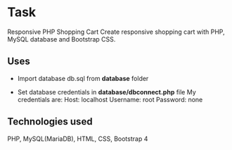 # Task
Responsive PHP Shopping Cart
Create responsive shopping cart with PHP, MySQL database and Bootstrap CSS.

## Uses

- Import database db.sql from **database** folder

- Set database credentials in **database/dbconnect.php** file
  My credentials are:
  Host: localhost
  Username: root 
  Password: none

## Technologies used
PHP, MySQL(MariaDB), HTML, CSS, Bootstrap 4
